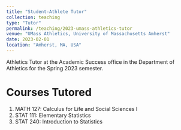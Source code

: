 ```yaml
---
title: "Student-Athlete Tutor"
collection: teaching
type: "Tutor"
permalink: /teaching/2023-umass-athletics-tutor
venue: "UMass Athletics, University of Massachusetts Amherst"
date: 2023-02-01
location: "Amherst, MA, USA"
---
```


Athletics Tutor at the Academic Success office in the Department of Athletics for the Spring 2023 semester.

Courses Tutored
======

1. MATH 127: Calculus for Life and Social Sciences I
2. STAT 111: Elementary Statistics
3. STAT 240: Introduction to Statistics